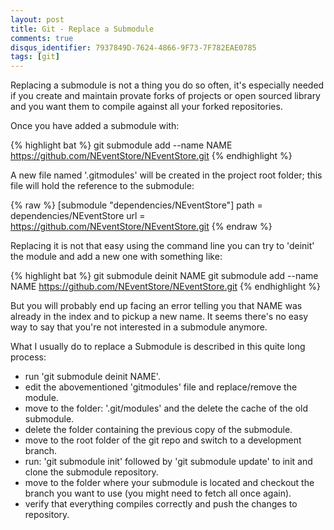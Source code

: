 ```yaml
---
layout: post
title: Git - Replace a Submodule
comments: true
disqus_identifier: 7937849D-7624-4866-9F73-7F782EAE0785
tags: [git]
---
```


Replacing a submodule is not a thing you do so often, it's especially needed if you create and maintain provate forks of projects or open sourced library and you want them to compile against all your forked repositories.

Once you have added a submodule with:

{% highlight bat %}
git submodule add --name NAME https://github.com/NEventStore/NEventStore.git
{% endhighlight %}

A new file named '.gitmodules' will be created in the project root folder;
this file will hold the reference to the submodule:

{% raw %}
[submodule "dependencies/NEventStore"]
	path = dependencies/NEventStore
	url = https://github.com/NEventStore/NEventStore.git
{% endraw %}

Replacing it is not that easy using the command line you can try to 'deinit' the module and add a new one with something like:

{% highlight bat %}
git submodule deinit NAME
git submodule add --name NAME https://github.com/NEventStore/NEventStore.git
{% endhighlight %}

But you will probably end up facing an error telling you that NAME was already in the index and to pickup a new name. 
It seems there's no easy way to say that you're not interested in a submodule anymore.

What I usually do to replace a Submodule is described in this quite long process:

- run 'git submodule deinit NAME'.
- edit the abovementioned 'gitmodules' file and replace/remove the module.
- move to the folder: '.git/modules' and the delete the cache of the old submodule.
- delete the folder containing the previous copy of the submodule.
- move to the root folder of the git repo and switch to a development branch.
- run: 'git submodule init' followed by 'git submodule update' to init and clone the submodule repository.
- move to the folder where your submodule is located and checkout the branch you want to use (you might need to fetch all once again).
- verify that everything compiles correctly and push the changes to repository.